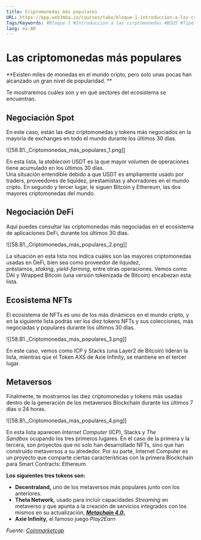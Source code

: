 ```yaml
---
title: Criptomonedas más populares
URL: https://app.web3mba.io/courses/take/bloque-1-introduccion-a-las-criptomonedas/texts/35945342-u5-3-criptomonedas-mas-populares
Tags/Keywords: #Bloque 1 #Introduccion a las cirptomonedas #B1U5 #Tipología de criptomonedas #criptomonedas #criptomonedas populares
lang: es-AR
---
```

# Las criptomonedas más populares
**Existen miles de monedas en el mundo cripto, pero solo unas pocas han alcanzado un gran nivel de popularidad. **

Te mostraremos cuáles son y en qué sectores del ecosistema se encuentran.

## Negociación Spot
En este caso, están las diez criptomonedas y tokens más negociados en la mayoría de exchanges en todo el mundo durante los últimos 30 días. 

![[58.B1._Criptomonedas_más_populares_1.png]]

En esta lista, la _stablecoin_ USDT es la que mayor volumen de operaciones tiene acumulado en los últimos 30 días.  
Una situación entendible debido a que USDT es ampliamente usado por traders, proveedores de liquidez, prestamistas y ahorradores en el mundo cripto. En segundo y tercer lugar, le siguen Bitcoin y Ethereum, las dos mayores criptomonedas del mundo.    

## Negociación DeFi
Aquí puedes consultar las criptomonedas más negociadas en el ecosistema de aplicaciones DeFi, durante los últimos 30 días.

![[58.B1._Criptomonedas_más_populares_2.png]]

La situación en esta lista nos indica cuáles son las mayores criptomonedas usadas en DeFi, bien sea como proveedor de liquidez, préstamos, _staking_, _yield-farming_, entre otras operaciones. Vemos como DAI y Wrapped Bitcoin (una versión tokenizada de Bitcoin) encabezan esta lista.

## Ecosistema NFTs
El ecosistema de NFTs es uno de los más dinámicos en el mundo cripto, y en la siguiente lista podrás ver los diez tokens NFTs y sus colecciones, más negociadas y populares durante los últimos 30 días.

![[58.B1._Criptomonedas_más_populares_3.png]]

En este caso, vemos como ICP y Stacks (una Layer2 de Bitcoin) lideran la lista, mientras que el Token AXS de Axie Infinity, se mantiene en el tercer lugar.

## Metaversos
Finalmente, te mostramos las diez criptomonedas y tokens más usadas dentro de la generación de los metaversos Blockchain durante los últimos 7 días o 24 horas.

![[58.B1._Criptomonedas_más_populares_4.png]]

En esta lista aparecen _Internet Computer_ (ICP), Stacks y _The Sandbox_ ocupando los tres primeros lugares. En el caso de la primera y la tercera, son proyectos que no solo han desarrollado NFTs, sino que han construido metaversos a su alrededor. Por su parte, Internet Computer es un proyecto que comparte ciertas características con la primera Blockchain para Smart Contracts: Ethereum.

**Los siguientes tres tokens son:**
- **Decentraland,** uno de los metaversos más populares junto con los anteriores.
- **Theta Network,** usado para incluir capacidades _Streaming_ en metaverso y que apunta a la creación de servicios integrados con los mismos en su actualización, [**_Metachain 4.0_.**](https://www.thetatoken.org/)
- **Axie Infinity,** el famoso juego _Play2Earn_

_Fuente: [Coinmarketcap](https://coinmarketcap.com/es)_